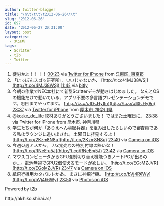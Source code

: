 ```yaml
---
author: twitter-blogger
title: "\n\t\t\t\t2012-06-26\t\t"
slug: '2012-06-26'
id: 697
date: '2012-06-27 20:31:00'
layout: post
categories:
  - 未分類
tags:
  - Scritter
  - t2b
  - Twitter
---
```


<div xmlns:georss="http://www.georss.org/georss">

1.  <span><span>徒労かよ！！！！</span> <span>[<span>00:23</span>](http://twitter.com/o_ob/status/217578757928665088) <span>via [Twitter for iPhone](http://twitter.com/download/iphone)</span> from [江東区, 東京都<span></span>](http://maps.google.com/maps?q=35.66726498,139.80283193)</span></span>
2.  <span><span>「にっぽんスゴッ研究所」，いいじゃないか． [http://t.co/4MJ38WSj](http://t.co/4MJ38WSj)</span> <span>[<span>11:48</span>](http://twitter.com/o_ob/status/217751146033451009) <span>via [bitly](http://bitly.com)</span></span></span>
3.  <span><span>今朝の作業でNEC本社にて新型Scritterデモが動きはじめました。 なんとOSの機能だけで動いている、アプリ不要の多言語プレゼンテーションデモです。明日までやってます。 [http://t.co/o89cHy9n](http://t.co/o89cHy9n)</span> <span>[<span>23:37</span>](http://twitter.com/o_ob/status/217929697068195840) <span>via [Twitter for iPhone](http://twitter.com/download/iphone)</span> from [厚木市, 神奈川県<span></span>](http://maps.google.com/maps?q=35.48308062,139.33843696)</span></span>
4.  <span><span>@[koske_de_life](http://twitter.com/koske_de_life "koske_de_life") 取材ありがとうございました！ ではまた土曜日に。</span> <span>[<span>23:38</span>](http://twitter.com/o_ob/status/217929841557774337) <span>via [Twitter for iPhone](http://twitter.com/download/iphone)</span> from [厚木市, 神奈川県<span></span>](http://maps.google.com/maps?q=35.48622099,139.34119486)</span></span>
5.  <span><span>学生たちが何か「ありえへん秘密兵器」を組み出したらしいので審査員である私はラウンジに追い出され。 土曜日に拝見するよ！ [http://t.co/2Kzm8N8u](http://t.co/2Kzm8N8u)</span> <span>[<span>23:40</span>](http://twitter.com/o_ob/status/217930438876999681) <span>via [Camera on iOS](http://www.apple.com)</span></span></span>
6.  <span><span>今週の週アスから。 7/2発売号の特別付録は熱いな！ [http://t.co/RNeEru5J](http://t.co/RNeEru5J)</span> <span>[<span>23:42</span>](http://twitter.com/o_ob/status/217930803924045826) <span>via [Camera on iOS](http://www.apple.com)</span></span></span>
7.  <span><span>マウスコンピュータからGPU強制切り替え機能つきノートPCが出るのか...。電池無視でGPU2個使えるモードが欲しい。 [http://t.co/EGoMZJVR](http://t.co/EGoMZJVR)</span> <span>[<span>23:47</span>](http://twitter.com/o_ob/status/217932149922349056) <span>via [Camera on iOS](http://www.apple.com)</span></span></span>
8.  <span><span>紙飛行機用カタパルトかあ。 まさに神飛行機。 [http://t.co/bVj4R6Wy](http://t.co/bVj4R6Wy)</span> <span>[<span>23:50</span>](http://twitter.com/o_ob/status/217932898748203008) <span>via [Photos on iOS](http://www.apple.com)</span></span></span>

</div>

Powered by [t2b](http://t2b.utilz.jp/)

<div>http://akihiko.shirai.as/</div>